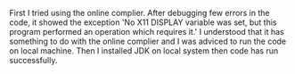 First I tried using the online complier. After debugging few errors in the code, it showed the exception 'No X11 DISPLAY variable was set, but this program performed an operation which requires it.'
I understood that it has something to do with the online complier and I was adviced to run the code on local machine.
Then I installed JDK on local system then code has run successfully.  
